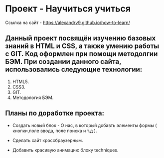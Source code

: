 # Проект - Научиться учиться

Ссылка на сайт - https://alexandrv9.github.io/how-to-learn/

## Данный проект посвящён изучению базовых знаний в HTML и CSS, а также умению работы с GIT. Код оформлен при помощи методолгии БЭМ. При создании данного сайта, использовались следующие технологии:

1. HTML5.
2. CSS3.
3. GIT.
4. Методология БЭМ.

## Планы по доработке проекта:

* Создать новый блок - О нас, в который добавть элементы формы ( кнопки,поле ввода, поле поиска и т.д ).

* Сделать сайт кроссбраузерным.

* Добавить красивую анимацию блоку techniques.


